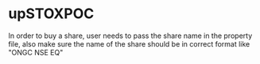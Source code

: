 # upSTOXPOC


In order to buy a share, user needs to pass the share name in the property file, also make sure the name of the share should be in correct format
like "ONGC NSE EQ"
